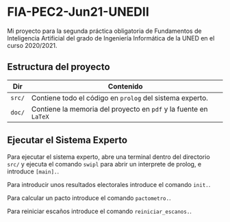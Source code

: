 # FIA-PEC2-Jun21-UNEDII

Mi proyecto para la segunda práctica obligatoria de Fundamentos de Inteligencia Artificial
del grado de Ingeniería Informática de la UNED en el curso 2020/2021.

## Estructura del proyecto

| Dir      | Contenido                                                               |
|----------|-------------------------------------------------------------------------|
|```src/```| Contiene todo el código en ```prolog``` del sistema experto.            |
|```doc/```| Contiene la memoria del proyecto en ```pdf``` y la fuente en ```LaTeX```|

## Ejecutar el Sistema Experto

Para ejecutar el sistema experto, abre una terminal dentro del directorio ```src/``` y
ejecuta el comando ```swipl``` para abrir un interprete de prolog, e introduce
```[main].```.

Para introducir unos resultados electorales introduce el comando ```init.```.

Para calcular un pacto introduce el comando ```pactometro.```.

Para reiniciar escaños introduce el comando ```reiniciar_escanos.```.
